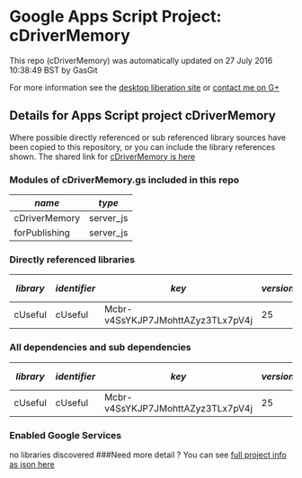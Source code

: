 # Google Apps Script Project: cDriverMemory
This repo (cDriverMemory) was automatically updated on 27 July 2016 10:38:49 BST by GasGit

For more information see the [desktop liberation site](http://ramblings.mcpher.com/Home/excelquirks/drivesdk/gettinggithubready "desktop liberation") or [contact me on G+](https://plus.google.com/+BruceMcpherson "Bruce McPherson - GDE")
## Details for Apps Script project cDriverMemory
Where possible directly referenced or sub referenced library sources have been copied to this repository, or you can include the library references shown. 
The shared link for [cDriverMemory is here](https://script.google.com/d/101pVFakzEfvHquUFOmZafAzfBAGSotgH56IqVcGmWNBu7J0sweklqyCB/edit?usp=sharing "open in the GAS IDE")

### Modules of cDriverMemory.gs included in this repo
*name*|*type*
--- | --- 
cDriverMemory| server_js
forPublishing| server_js
### Directly referenced libraries
*library*|*identifier*|*key*|*version*|*dev mode*|*source*|
--- | --- | --- | --- | --- | --- 
cUseful| cUseful|Mcbr-v4SsYKJP7JMohttAZyz3TLx7pV4j|25|no|[here](libraries/cUseful "library source")
### All dependencies and sub dependencies
*library*|*identifier*|*key*|*version*|*dev mode*|*source*|
--- | --- | --- | --- | --- | --- 
cUseful| cUseful|Mcbr-v4SsYKJP7JMohttAZyz3TLx7pV4j|25|no|[here](libraries/cUseful "library source")
### Enabled Google Services
no libraries discovered
###Need more detail ?
You can see [full project info as json here](info.json)
